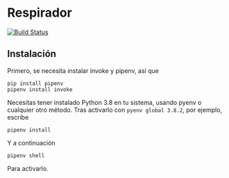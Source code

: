 # Respirador

[![Build Status](https://travis-ci.org/Respyrator/respirador.svg?branch=master)](https://travis-ci.org/Respyrator/respirador)

## Instalación

Primero, se necesita instalar invoke y pipenv, así que

	pip install pipenv
	pipenv install invoke

Necesitas tener instalado Python 3.8 en tu sistema, usando pyenv o cualquier otro método. Tras activarlo con `pyenv global 3.8.2`, por ejemplo, escribe

    pipenv install
	
Y a continuación

    pipenv shell
	
Para activarlo.
